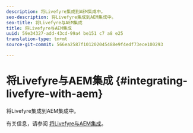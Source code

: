 ```yaml
---
description: 将Livefyre集成到AEM集成中。
seo-description: 将Livefyre集成到AEM集成中。
seo-title: 将Livefyre与AEM集成
title: 将Livefyre与AEM集成
uuid: 59e34327-add-43cd-99a4 be151 c7 a8 e25
translation-type: tm+mt
source-git-commit: 566ea2587f101202045488e9f4edf73ece100293

---
```



# 将Livefyre与AEM集成 {#integrating-livefyre-with-aem}

将Livefyre集成到AEM集成中。

有关信息，请参阅 [将Livefyre与AEM集成](https://helpx.adobe.com/experience-manager/6-3/sites/administering/using/livefyre.html)。
